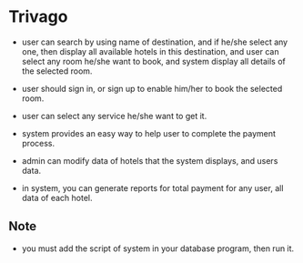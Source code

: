 # Trivago

- user can search by using name of destination, and if he/she select any one, then display all available hotels in this destination, and user can select any room he/she want to book, and system display all details of the selected room.

- user should sign in, or sign up to enable him/her to book the selected room. 

- user can select any service he/she want to get it.  

- system provides an easy way to help user to complete the payment process.

- admin can modify data of hotels that the system displays, and users data.

- in system, you can generate reports for total payment for any user, all data of each hotel.

## Note
- you must add the script of system in your database program, then run it.
